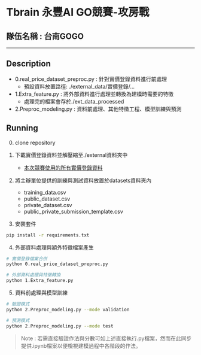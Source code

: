 # Tbrain 永豐AI GO競賽-攻房戰

## 隊伍名稱 : 台南GOGO

---

## Description

- 0.real_price_dataset_preproc.py : 針對實價登錄資料進行前處理
	- 預設資料放置路徑: ./external_data/實價登錄/...
- 1.Extra_feature.py : 將外部資料進行處理並轉換為建模時需要的特徵
	- 處理完的檔案會存於./ext_data_processed
- 2.Preproc_modeling.py : 資料前處理、其他特徵工程、模型訓練與預測

## Running

0. clone repository
1. 下載實價登錄資料並解壓縮至./external資料夾中
	- [本次競賽使用的所有實價登錄資料](https://drive.google.com/file/d/1MiKuqADlzohEteiMsTDi8ZhA2JDO9moq/view?usp=sharing)
2. 將主辦單位提供的訓練與測試資料放置於datasets資料夾內
	- training_data.csv
	- public_dataset.csv
	- private_dataset.csv
	- public_private_submission_template.csv

3. 安裝套件
```bash
pip install -r requirements.txt
```

4. 外部資料處理與額外特徵檔案產生
```bash
# 實價登錄檔案合併
python 0.real_price_dataset_preproc.py

# 外部資料處理與特徵轉換
python 1.Extra_feature.py
```

5. 資料前處理與模型訓練

```bash
# 驗證模式
python 2.Preproc_modeling.py --mode validation

# 預測模式
python 2.Preproc_modeling.py --mode test
```

> Note : 若需直接驗證作法與分數可如上述直接執行.py檔案，然而在此同步提供.ipynb檔案以便檢視建模過程中各階段的作法。